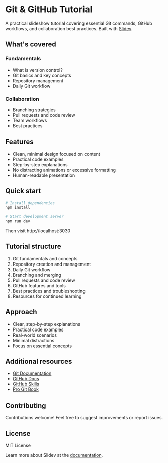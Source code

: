 # Git & GitHub Tutorial

A practical slideshow tutorial covering essential Git commands, GitHub workflows, and collaboration best practices. Built with [Slidev](https://github.com/slidevjs/slidev).

## What's covered

### Fundamentals
- What is version control?
- Git basics and key concepts
- Repository management
- Daily Git workflow

### Collaboration
- Branching strategies
- Pull requests and code review
- Team workflows
- Best practices

## Features

- Clean, minimal design focused on content
- Practical code examples
- Step-by-step explanations
- No distracting animations or excessive formatting
- Human-readable presentation

## Quick start

```bash
# Install dependencies
npm install

# Start development server
npm run dev
```

Then visit http://localhost:3030

## Tutorial structure

1. Git fundamentals and concepts
2. Repository creation and management
3. Daily Git workflow
4. Branching and merging
5. Pull requests and code review
6. GitHub features and tools
7. Best practices and troubleshooting
8. Resources for continued learning

## Approach

- Clear, step-by-step explanations
- Practical code examples
- Real-world scenarios
- Minimal distractions
- Focus on essential concepts

## Additional resources

- [Git Documentation](https://git-scm.com/doc)
- [GitHub Docs](https://docs.github.com)
- [GitHub Skills](https://skills.github.com)
- [Pro Git Book](https://git-scm.com/book)

## Contributing

Contributions welcome! Feel free to suggest improvements or report issues.

## License

MIT License

Learn more about Slidev at the [documentation](https://sli.dev/).
